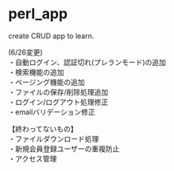 # perl_app
create CRUD app to learn.

(6/26変更)  
・自動ログイン、認証切れ(プレランモード)の追加  
・検索機能の追加  
・ページング機能の追加  
・ファイルの保存/削除処理追加  
・ログイン/ログアウト処理修正  
・emailバリデーション修正  


【終わってないもの】  
・ファイルダウンロード処理  
・新規会員登録ユーザーの重複防止  
・アクセス管理  
